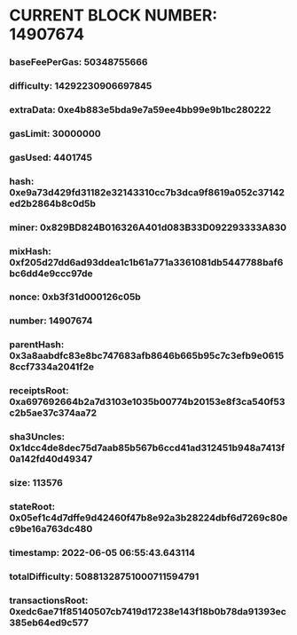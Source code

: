 # CURRENT BLOCK NUMBER: 14907674

### baseFeePerGas: 50348755666
### difficulty: 14292230906697845
### extraData: 0xe4b883e5bda9e7a59ee4bb99e9b1bc280222
### gasLimit: 30000000
### gasUsed: 4401745
### hash: 0xe9a73d429fd31182e32143310cc7b3dca9f8619a052c37142ed2b2864b8c0d5b
### miner: 0x829BD824B016326A401d083B33D092293333A830
### mixHash: 0xf205d27dd6ad93ddea1c1b61a771a3361081db5447788baf6bc6dd4e9ccc97de
### nonce: 0xb3f31d000126c05b
### number: 14907674
### parentHash: 0x3a8aabdfc83e8bc747683afb8646b665b95c7c3efb9e06158ccf7334a2041f2e
### receiptsRoot: 0xa697692664b2a7d3103e1035b00774b20153e8f3ca540f53c2b5ae37c374aa72
### sha3Uncles: 0x1dcc4de8dec75d7aab85b567b6ccd41ad312451b948a7413f0a142fd40d49347
### size: 113576
### stateRoot: 0x05ef1c4d7dffe9d42460f47b8e92a3b28224dbf6d7269c80ec9be16a763dc480
### timestamp: 2022-06-05 06:55:43.643114
### totalDifficulty: 50881328751000711594791
### transactionsRoot: 0xedc6ae71f85140507cb7419d17238e143f18b0b78da91393ec385eb64ed9c577
